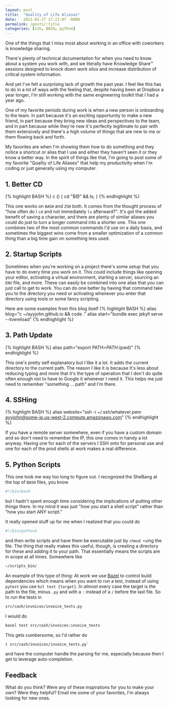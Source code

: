 ```yaml
---
layout: post
title:  "Quality of Life Aliases"
date:   2021-02-27 17:21:07 -0800
permalink: /posts/:title
categories: [zsh, BASH, python]
---
```

One of the things that I miss most about working in an office with coworkers is knowledge sharing.

There's plenty of technical documentation for when you need to know about a system you work with, and we literally have Knowledge Share&trade; sessions designed to knock down work silos and increase distribution of critical system information.

And yet I've felt a surprising lack of growth the past year. I feel like this has to do in a lot of ways with the feeling that, despite having been at Dropbox a year longer, I'm still working with the same engineering toolkit that I had a year ago.

One of my favorite periods during work is when a new person is onboarding to the team. In part because it's an exciting opportunity to make a new friend, in part because they bring new ideas and perspectives to the team, and in part because while they're new it's perfectly legitimate to pair with them extensively and there's a high volume of things that are new to me or them flowing back and forth.

My favorites are when I'm showing them how to do something and they notice a shortcut or alias that I use and either they haven't seen it or they know a better way. In the spirit of things like that, I'm going to post some of my favorite "Quality of Life Aliases" that help my productivity when I'm coding or just generally using my computer.

## 1. Better CD

{% highlight BASH %}
c () {
  cd "$@" && ls;
}
{% endhighlight %}

This one works on `BASH` and `ZSH` both. It comes from the thought process of "how often do I `cd` and not immediately `ls` afterward?". It's got the added benefit of saving a character, and there are plenty of similar aliases you could do just to turn a longer command into a shorter one. This one combines two of the most common commands I'd use on a daily basis, and sometimes the biggest wins come from a smaller optimization of a common thing than a big time gain on something less used.

## 2. Startup Scripts

Sometimes when you're working on a project there's some setup that you have to do every time you work on it. This could include things like opening your editor, activating a virtual environment, starting a server, sourcing an `ENV` file, and more.
These can easily be combined into one alias that you can just call to get to work. You can do one better by having that command take you to the directory you need or activating whenever you enter that directory using tools or some fancy scripting.

Here are some examples from this blog itself
{% highlight BASH %}
alias blog="c ~/ayyjohn.github.io && code ."
alias start="bundle exec jekyll serve --livereload"
{% endhighlight %}

## 3. Path Update

{% highlight BASH %}
alias path="export PATH=$PATH:$(pwd)"
{% endhighlight %}

This one's pretty self explanatory but I like it a lot. It adds the current directory to the current path. The reason I like it is because it's less about reducing typing and more that it's the type of operation that I don't do quite often enough not to have to Google it whenever I need it. This helps me just need to remember "something ... path" and I'm there.

## 4. SSHing

{% highlight BASH %}
alias website="ssh -i ~/.ssh/whatever.pem ayyjohn@some-ip.us-west-2.compute.amazonaws.com"
{% endhighlight %}

If you have a remote server somewhere, even if you have a custom domain and so don't need to remember the IP, this one comes in handy a lot anyway. Having one for each of the servers I SSH onto for personal use and one for each of the prod shells at work makes a real difference.

## 5. Python Scripts

This one took me way too long to figure out. I recognized the SheBang at the top of `BASH` files, you know

```bash
#!/bin/bash
```

but I hadn't spent enough time considering the implications of putting other things there. In my mind it was just "how you start a shell script" rather than "how you start ANY script."

It really opened stuff up for me when I realized that you could do

```bash
#!/bin/python3
```

and then write scripts and have them be executable just by `chmod +x`ing the file. The thing that really makes this useful, though, is creating a directory for these and adding it to your path. That essentially means the scripts are in scope at all times.
Somewhere like

```bash
~/scripts_bin/
```

An example of this type of thing: At work we use [Bazel](https://bazel.build/) to control build dependencies which means when you want to run a test, instead of using `pytest` you use `bzl test {target}`. In _almost_ every case the target is the path to the file, minus `.py` and with a `:` instead of a `/` before the last file. So to run the tests in

```bash
src/cash/invoices/invoice_tests.py
```

I would do

```bash
bazel test src/cash/invoices:invoice_tests
```

This gets cumbersome, so I'd rather do

```bash
t src/cash/invoices/invoice_tests.py`
```

and have the computer handle the parsing for me, especially because then I get to leverage auto-completion.

## Feedback

What do you think? Were any of these inspirations for you to make your own? Were they helpful? Email me some of your favorites, I'm always looking for new ones.